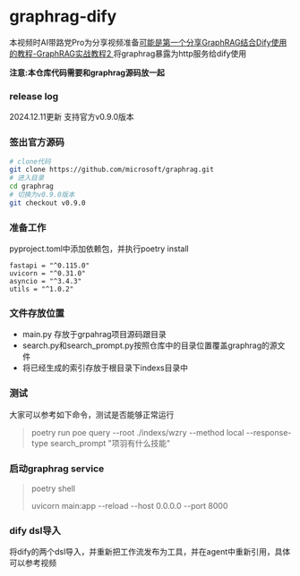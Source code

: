 # graphrag-dify
本视频时AI带路党Pro为分享视频准备[可能是第一个分享GraphRAG结合Dify使用的教程-GraphRAG实战教程2
](https://www.bilibili.com/video/BV1ud1iY3Em1)
将graphrag暴露为http服务给dify使用

**注意:本仓库代码需要和graphrag源码放一起**

### release log
2024.12.11更新
支持官方v0.9.0版本
### 签出官方源码

```bash
# clone代码
git clone https://github.com/microsoft/graphrag.git 
# 进入目录
cd graphrag
# 切换为v0.9.0版本
git checkout v0.9.0
```

### 准备工作

pyproject.toml中添加依赖包，并执行poetry install
```
fastapi = "^0.115.0"
uvicorn = "^0.31.0"
asyncio = "^3.4.3"
utils = "^1.0.2"
```
### 文件存放位置
- main.py 存放于grpahrag项目源码跟目录
- search.py和search_prompt.py按照仓库中的目录位置覆盖graphrag的源文件
- 将已经生成的索引存放于根目录下indexs目录中

### 测试
大家可以参考如下命令，测试是否能够正常运行
> poetry run poe query --root ./indexs/wzry --method local --response-type search_prompt "项羽有什么技能"

### 启动graphrag service
> poetry shell
> 
> uvicorn main:app --reload --host 0.0.0.0 --port 8000
### dify dsl导入
将dify的两个dsl导入，并重新把工作流发布为工具，并在agent中重新引用，具体可以参考视频
